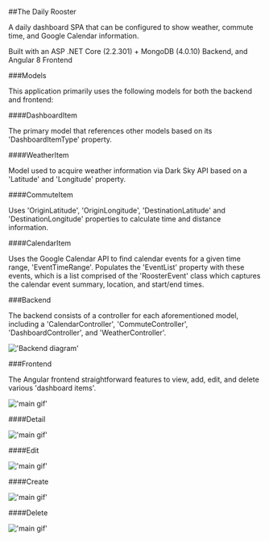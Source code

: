 ##The Daily Rooster

A daily dashboard SPA that can be configured to show weather, commute time, and Google Calendar information.

Built with an ASP .NET Core (2.2.301) + MongoDB (4.0.10) Backend, and Angular 8 Frontend

###Models

This application primarily uses the following models for both the backend and frontend:

####DashboardItem

The primary model that references other models based on its 'DashboardItemType' property. 

####WeatherItem

Model used to acquire weather information via Dark Sky API based on a 'Latitude' and 'Longitude' property.

####CommuteItem

Uses 'OriginLatitude', 'OriginLongitude', 'DestinationLatitude' and 'DestinationLongitude' properties to calculate time and distance information.

####CalendarItem

Uses the Google Calendar API to find calendar events for a given time range, 'EventTimeRange'. Populates the 'EventList' property with these events, which is a list comprised of the 'RoosterEvent' class which captures the calendar event summary, location, and start/end times.

###Backend 

The backend consists of a controller for each aforementioned model, including a 'CalendarController', 'CommuteController', 'DashboardController', and 'WeatherController'.

!['Backend diagram'](readme-material/Backend.png)

###Frontend 

The Angular frontend straightforward features to view, add, edit, and delete various 'dashboard items'.

!['main gif'](readme-material/Main.gif)

####Detail

!['main gif'](readme-material/Detail.gif)

####Edit

!['main gif'](readme-material/Edit.gif)

####Create

!['main gif'](readme-material/Create.gif)

####Delete

!['main gif'](readme-material/Delete.gif)

